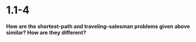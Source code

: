 # 1.1-4
**How are the shortest-path and traveling-salesman problems given above similar? How are they different?**